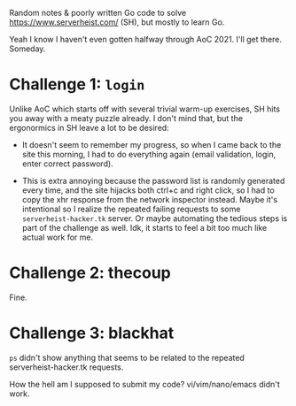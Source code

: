 Random notes & poorly written Go code to solve https://www.serverheist.com/
(SH), but mostly to learn Go.

Yeah I know I haven't even gotten halfway through AoC 2021. I'll get there.
Someday.

# Challenge 1: `login`

Unlike AoC which starts off with several trivial warm-up exercises, SH hits you
away with a meaty puzzle already. I don't mind that, but the ergonormics in SH
leave a lot to be desired:

- It doesn't seem to remember my progress, so when I came back to the site this
  morning, I had to do everything again (email validation, login, enter correct
  password).

- This is extra annoying because the password list is randomly generated every
  time, and the site hijacks both ctrl+c and right click, so I had to copy the
  xhr response from the network inspector instead. Maybe it's intentional so I
  realize the repeated failing requests to some `serverheist-hacker.tk` server.
  Or maybe automating the tedious steps is part of the challenge as well. Idk,
  it starts to feel a bit too much like actual work for me.

# Challenge 2: thecoup

Fine.

# Challenge 3: blackhat

`ps` didn't show anything that seems to be related to the repeated
serverheist-hacker.tk requests.

How the hell am I supposed to submit my code? vi/vim/nano/emacs didn't work.
